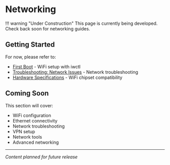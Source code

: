 # Networking

!!! warning "Under Construction"
    This page is currently being developed. Check back soon for networking guides.

## Getting Started

For now, please refer to:

- [First Boot](../getting-started/first-boot.md) - WiFi setup with iwctl
- [Troubleshooting: Network Issues](../troubleshooting/network.md) - Network troubleshooting
- [Hardware Specifications](../hardware/specifications.md) - WiFi chipset compatibility

## Coming Soon

This section will cover:

- WiFi configuration
- Ethernet connectivity
- Network troubleshooting
- VPN setup
- Network tools
- Advanced networking

---

*Content planned for future release*
